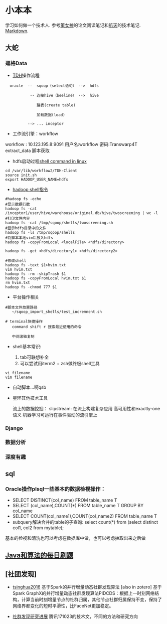 # 小本本

学习如何做一个技术人. 参考[策女神](https://github.com/dyweb/papers-notebook)的论文阅读笔记和[航天](./航天数仓相关笔记.md)的技术笔记. [Markdown](https://www.jianshu.com/p/335db5716248).

## 大蛇

### 逼格Data

+ [TDH](https://www.bookstack.cn/read/HadoopAndSparkDataStudy/Content-3-chapter0303.md)操作流程

```
  oracle  --  sqoop（select语句） -->  hdfs
 
           -- 连接hive（beeline） -->  hive
           
              建表(create table)
              
              加载数据(load)
          
          --> ... inceptor 
```  

                             
                
+ 工作流引擎：workflow

workflow : 10.123.195.8:9091 用户名:workflow 密码:Transwarp4T
           extract_data 脚本获取
           
+ hdfs启动过程[shell command in linux]()

```shell
cd /var/lib/workflow2/TDH-Client
source init.sh
export HADOOP_USER_NAME=hdfs
```

+ [hadoop shell指令](http://hadoop.apache.org/docs/r1.0.4/cn/hdfs_shell.html)

```shell
#hadoop fs -echo
#显示数据行数
hadoop fs -cat /inceptor1/user/hive/warehouse/original.db/hive/twoscreening | wc -l
#打印文件内容
hadoop fs -cat /tmp/sqoop/shells/twoscreening.sh
#显示hdfs目录中的文件
hadoop fs -ls /tmp/sqoop/shells
#将脚本本地vim后放入hdfs
hadoop fs -copyFromLocal <localFile> <hdfs/directory>

hadoop fs -get <hdfs/directory1> <hdfs/directory2>

#修改shell
hadoop fs -text $1>hvim.txt
vim hvim.txt
hadoop fs -rm -skipTrash $1
hadoop fs -copyFromLocal hvim.txt $1
rm hvim.txt
hadoop fs -chmod 777 $1

```

+ 平台操作相关
```
#脚本文件放置路径
   ~/sqoop_import_shells/test_incremnent.sh

# terminal快捷操作
   command shift r 搜索最近使用的命令
   
   中间滚轴复制
```

+ shell基本常识:

  1. tab可联想补全
  2. 可以尝试用iterm2 + zsh做终极shell工具
  
```shell
vi filename
vim filename

```

+ 自动脚本...啊qsb

+ 星环其他技术工具

  流上的数据挖掘： slipstream:  在流上构建复杂应用 高可用性和exactly-one语义 机器学习可运行在事件驱动的流引擎上


### Django

### 数据分析

### 深度有趣

## sql

### Oracle操作plsql一些基本的数据检视操作：

+ SELECT DISTINCT(col_name) FROM table_name T
+ SELECT (col_name),COUNT(*) FROM table_name T GROUP BY col_name
+ SELECT COUNT(col_name1),COUNT(col_name2) FROM table_name T
+ subquery解决合并的table的子查询: select count(*) from (select distinct col1, col2 from mytable);

基本的检视和清洗也可以考虑在数据库中做，也可以考虑抽取出来之后做

## [Java和算法的每日刷题](https://github.com/A-ZHANG1/Exercise-Book)

## [社团发现]

+ [tsinghua2016](http://www.cnki.com.cn/Article/CJFDTOTAL-QHXB201710004.htm) 基于Spark的并行增量动态社群发现算法 [also in zotero]
  基于Spark GraphX的并行增量动态社群发现算法PIDCDS：根据上一时刻网络结构，计算当前时刻增量节点的社群归属，其他节点社群归属保持不变，保持了网络界都变化的短时平滑性，比FaceNet更加稳定。
  
+ [社群发现研究进展](https://cloud.tencent.com/developer/article/1188299) 
  腾讯171023的技术文，不同的方法和研究方向







